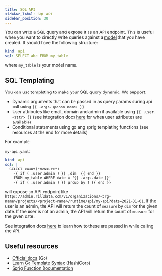 ```yaml
---
title: SQL API
sidebar_label: SQL API
sidebar_position: 30
---
```


You can write a SQL query and expose it as an API endpoint. This is useful when you want to directly write queries against a [model](../sql-models.md) that you have created. It should have the following structure:

```yaml
kind: api
sql: SELECT abc FROM my_table
```

where `my_table` is your model name.

## SQL Templating

You can use templating to make your SQL query dynamic. We support:
 - Dynamic arguments that can be passed in as query params during api call using `{{ .args.<param-name> }}`
 - User attributes like email, domain and admin if available using `{{ .user.<attr> }}` (see integration docs [here](../../integration/custom-api.md) for when user attributes are available)
 - Conditional statements using go ang sprig templating functions (see resources at the end for more details) 

For example:

`my-api.yaml`:
```yaml
kind: api
sql: |
  SELECT count("measure")
    {{ if ( .user.admin ) }} ,dim  {{ end }} 
    FROM my_table WHERE date = '{{ .args.date }}' 
    {{ if ( .user.admin ) }} group by 2 {{ end }}
```

will expose an API endpoint like `https://admin.rilldata.com/v1/organizations/<org-name>/projects/<project-name>/runtime/api/my-api?date=2021-01-01`.
If the user is an admin, the API will return the count of `measure` by `dim` for the given date. If the user is not an admin, the API will return the count of `measure` for the given date.

See integration docs [here](../../integration/custom-api.md) to learn how to these are passed in while calling the API.

## Useful resources

- [Official docs](https://pkg.go.dev/text/template) (Go)
- [Learn Go Template Syntax](https://developer.hashicorp.com/nomad/tutorials/templates/go-template-syntax) (HashiCorp)
- [Sprig Function Documentation](http://masterminds.github.io/sprig/)

